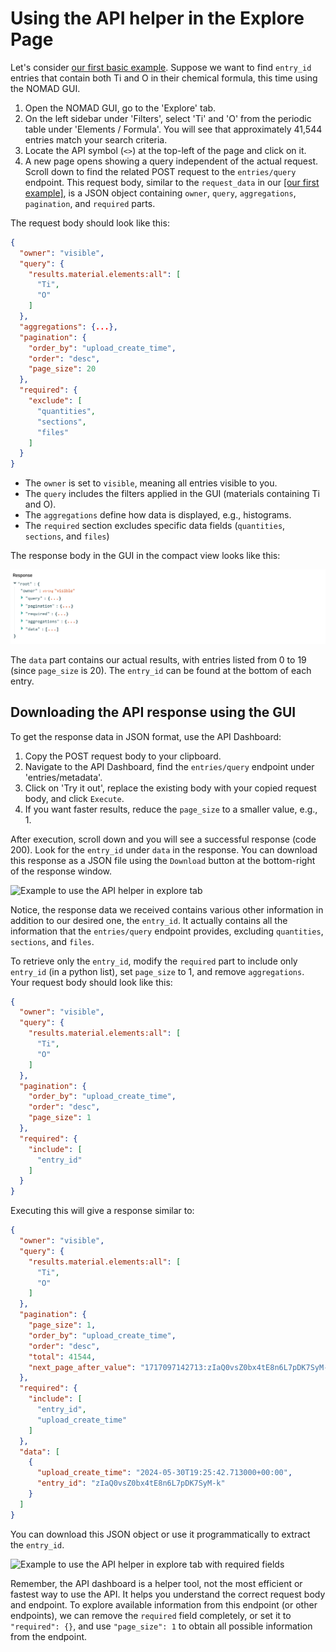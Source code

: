 # Using the API helper in the Explore Page

Let's consider [our first basic example](../M4_2_1_example_api_explained.md). Suppose we want to find `entry_id` entries that contain both Ti and O in their chemical formula, this time using the NOMAD GUI.

1. Open the NOMAD GUI, go to the 'Explore' tab.
2. On the left sidebar under 'Filters', select 'Ti' and 'O' from the periodic table under 'Elements / Formula'. You will see that approximately 41,544 entries match your search criteria.
3. Locate the API symbol (`<>`) at the top-left of the page and click on it.
4. A new page opens showing a query independent of the actual request. Scroll down to find the related POST request to the `entries/query` endpoint. This request body, similar to the `request_data` in our [[our first example]](../M4_2_1_example_api_explained.md), is a JSON object containing `owner`, `query`, `aggregations`, `pagination`, and `required` parts.

The request body should look like this:
```json
{
  "owner": "visible",
  "query": {
    "results.material.elements:all": [
      "Ti",
      "O"
    ]
  },
  "aggregations": {...},
  "pagination": {
    "order_by": "upload_create_time",
    "order": "desc",
    "page_size": 20
  },
  "required": {
    "exclude": [
      "quantities",
      "sections",
      "files"
    ]
  }
}
```

* The `owner` is set to `visible`, meaning all entries visible to you.
* The `query` includes the filters applied in the GUI (materials containing Ti and O).
* The `aggregations` define how data is displayed, e.g., histograms. 
* The `required` section excludes specific data fields (`quantities`, `sections`, and `files`)

The response body in the GUI in the compact view looks like this:

![GUI response compact](../../images/response_compact.png)


The `data` part contains our actual results, with entries listed from 0 to 19 (since `page_size` is 20). The `entry_id` can be found at the bottom of each entry. 

## Downloading the API response using the GUI

To get the response data in JSON format, use the API Dashboard:

1. Copy the POST request body to your clipboard.
2. Navigate to the API Dashboard, find the `entries/query` endpoint under 'entries/metadata'.
3. Click on 'Try it out', replace the existing body with your copied request body, and click `Execute`.
4. If you want faster results, reduce the `page_size` to a smaller value, e.g., 1.
   
After execution, scroll down and you will see a successful response (code 200). Look for the `entry_id` under `data` in the response. You can download this response as a JSON file using the `Download` button at the bottom-right of the response window.

![Example to use the API helper in explore tab](../../images/example_use_API_explore.gif)

Notice, the response data we received contains various other information in addition to our desired one, the `entry_id`. It actually contains all the information that the `entries/query` endpoint provides, excluding `quantities`, `sections`, and `files`.

To retrieve only the `entry_id`, modify the `required` part to include only `entry_id` (in a python list), set `page_size` to 1, and remove `aggregations`. Your request body should look like this:

```json
{
  "owner": "visible",
  "query": {
    "results.material.elements:all": [
      "Ti",
      "O"
    ]
  },
  "pagination": {
    "order_by": "upload_create_time",
    "order": "desc",
    "page_size": 1
  },
  "required": {
    "include": [
      "entry_id"
    ]
  }
}

```

Executing this will give a response similar to:

```json
{
  "owner": "visible",
  "query": {
    "results.material.elements:all": [
      "Ti",
      "O"
    ]
  },
  "pagination": {
    "page_size": 1,
    "order_by": "upload_create_time",
    "order": "desc",
    "total": 41544,
    "next_page_after_value": "1717097142713:zIaQ0vsZ0bx4tE8n6L7pDK7SyM-k"
  },
  "required": {
    "include": [
      "entry_id",
      "upload_create_time"
    ]
  },
  "data": [
    {
      "upload_create_time": "2024-05-30T19:25:42.713000+00:00",
      "entry_id": "zIaQ0vsZ0bx4tE8n6L7pDK7SyM-k"
    }
  ]
}

```
You can download this JSON object or use it programmatically to extract the `entry_id`.

![Example to use the API helper in explore tab with required fields](../../images/example_use_API_explore_required.gif)

Remember, the API dashboard is a helper tool, not the most efficient or fastest way to use the API. It helps you understand the correct request body and endpoint. To explore available information from this endpoint (or other endpoints), we can remove the `required` field completely, or set it to `"required": {}`, and use `"page_size": 1` to obtain all possible information from the endpoint.
